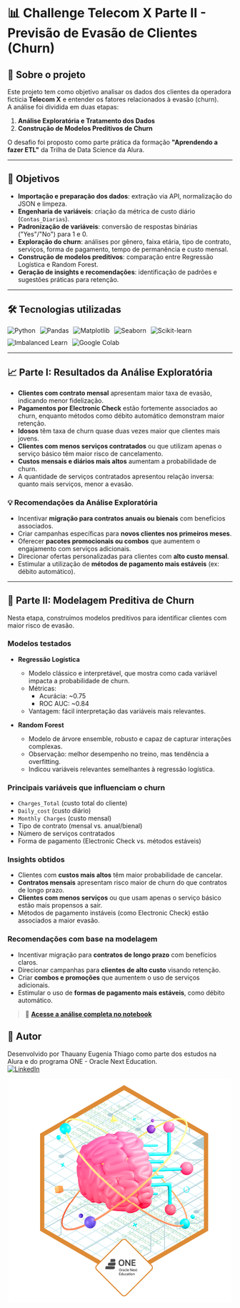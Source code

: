 # 📊 Challenge Telecom X Parte II - Previsão de Evasão de Clientes (Churn)

## 📌 Sobre o projeto
Este projeto tem como objetivo analisar os dados dos clientes da operadora fictícia **Telecom X** e entender os fatores relacionados à evasão (churn).  
A análise foi dividida em duas etapas:

1. **Análise Exploratória e Tratamento dos Dados**  
2. **Construção de Modelos Preditivos de Churn**  

O desafio foi proposto como parte prática da formação **"Aprendendo a fazer ETL"** da Trilha de Data Science da Alura.

---

## 🎯 Objetivos

- **Importação e preparação dos dados**: extração via API, normalização do JSON e limpeza.  
- **Engenharia de variáveis**: criação da métrica de custo diário (`Contas_Diarias`).  
- **Padronização de variáveis**: conversão de respostas binárias ("Yes"/"No") para 1 e 0.  
- **Exploração do churn**: análises por gênero, faixa etária, tipo de contrato, serviços, forma de pagamento, tempo de permanência e custo mensal.  
- **Construção de modelos preditivos**: comparação entre Regressão Logística e Random Forest.  
- **Geração de insights e recomendações**: identificação de padrões e sugestões práticas para retenção.

---

## 🛠️ Tecnologias utilizadas

<div style="display: flex; flex-wrap: wrap; gap: 10px;">

<img src="https://img.shields.io/badge/Python-3776AB?style=for-the-badge&logo=python&logoColor=white" alt="Python">
<img src="https://img.shields.io/badge/Pandas-150458?style=for-the-badge&logo=pandas&logoColor=white" alt="Pandas">
<img src="https://img.shields.io/badge/Matplotlib-11557C?style=for-the-badge&logo=matplotlib&logoColor=white" alt="Matplotlib">
<img src="https://img.shields.io/badge/Seaborn-4C4C9D?style=for-the-badge&logo=seaborn&logoColor=white" alt="Seaborn">
<img src="https://img.shields.io/badge/Scikit--Learn-F7931E?style=for-the-badge&logo=scikit-learn&logoColor=white" alt="Scikit-learn">
<img src="https://img.shields.io/badge/Imbalanced--Learn-FF6F61?style=for-the-badge&logo=python&logoColor=white" alt="Imbalanced Learn">
<img src="https://img.shields.io/badge/Google%20Colab-F9AB00?style=for-the-badge&logo=google-colab&logoColor=white" alt="Google Colab">

</div>

---

## 📈 Parte I: Resultados da Análise Exploratória

- **Clientes com contrato mensal** apresentam maior taxa de evasão, indicando menor fidelização.  
- **Pagamentos por Electronic Check** estão fortemente associados ao churn, enquanto métodos como débito automático demonstram maior retenção.  
- **Idosos** têm taxa de churn quase duas vezes maior que clientes mais jovens.  
- **Clientes com menos serviços contratados** ou que utilizam apenas o serviço básico têm maior risco de cancelamento.  
- **Custos mensais e diários mais altos** aumentam a probabilidade de churn.  
- A quantidade de serviços contratados apresentou relação inversa: quanto mais serviços, menor a evasão.

### 💡 Recomendações da Análise Exploratória

- Incentivar **migração para contratos anuais ou bienais** com benefícios associados.  
- Criar campanhas específicas para **novos clientes nos primeiros meses**.  
- Oferecer **pacotes promocionais ou combos** que aumentem o engajamento com serviços adicionais.  
- Direcionar ofertas personalizadas para clientes com **alto custo mensal**.  
- Estimular a utilização de **métodos de pagamento mais estáveis** (ex: débito automático).

---

## 🤖 Parte II: Modelagem Preditiva de Churn

Nesta etapa, construímos modelos preditivos para identificar clientes com maior risco de evasão.

### Modelos testados

- **Regressão Logística**
  - Modelo clássico e interpretável, que mostra como cada variável impacta a probabilidade de churn.
  - Métricas:
    - Acurácia: ~0.75
    - ROC AUC: ~0.84
  - Vantagem: fácil interpretação das variáveis mais relevantes.

- **Random Forest**
  - Modelo de árvore ensemble, robusto e capaz de capturar interações complexas.
  - Observação: melhor desempenho no treino, mas tendência a overfitting.
  - Indicou variáveis relevantes semelhantes à regressão logística.

### Principais variáveis que influenciam o churn

- `Charges_Total` (custo total do cliente)  
- `Daily_cost` (custo diário)  
- `Monthly Charges` (custo mensal)  
- Tipo de contrato (mensal vs. anual/bienal)  
- Número de serviços contratados  
- Forma de pagamento (Electronic Check vs. métodos estáveis)

### Insights obtidos

- Clientes com **custos mais altos** têm maior probabilidade de cancelar.  
- **Contratos mensais** apresentam risco maior de churn do que contratos de longo prazo.  
- **Clientes com menos serviços** ou que usam apenas o serviço básico estão mais propensos a sair.  
- Métodos de pagamento instáveis (como Electronic Check) estão associados a maior evasão.

### Recomendações com base na modelagem

- Incentivar migração para **contratos de longo prazo** com benefícios claros.  
- Direcionar campanhas para **clientes de alto custo** visando retenção.  
- Criar **combos e promoções** que aumentem o uso de serviços adicionais.  
- Estimular o uso de **formas de pagamento mais estáveis**, como débito automático.

> 📘 **[Acesse a análise completa no notebook](https://github.com/Thauanythiago/Challenge-TelecomX-Parte-II/blob/main/TelecomX_Parte2.ipynb)**

## 👤 Autor
Desenvolvido por Thauany Eugenia Thiago como parte dos estudos na Alura e do programa ONE - Oracle Next Education.\
[![LinkedIn](https://img.shields.io/badge/LinkedIn-0077B5?style=for-the-badge&logo=linkedin&logoColor=white)](https://www.linkedin.com/in/thauany-eugenia-thiago-629048203)

<p align="center">
  <img src="Badgem%20telecomX%20II.png" alt="Badge TelecomX II">
</p>
